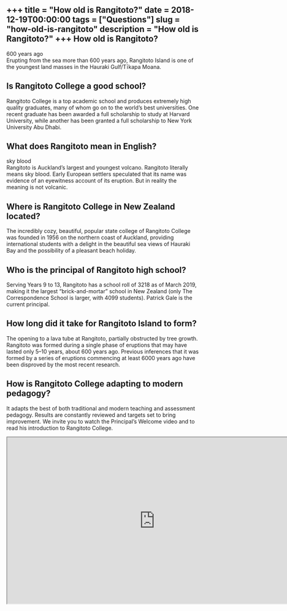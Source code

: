 +++
title = "How old is Rangitoto?"
date = 2018-12-19T00:00:00
tags = ["Questions"]
slug = "how-old-is-rangitoto"
description = "How old is Rangitoto?"
+++
How old is Rangitoto?
---------------------

600 years ago  
Erupting from the sea more than 600 years ago, Rangitoto Island is one of the youngest land masses in the Hauraki Gulf/Tīkapa Moana.

Is Rangitoto College a good school?
-----------------------------------

Rangitoto College is a top academic school and produces extremely high quality graduates, many of whom go on to the world’s best universities. One recent graduate has been awarded a full scholarship to study at Harvard University, while another has been granted a full scholarship to New York University Abu Dhabi.

What does Rangitoto mean in English?
------------------------------------

sky blood  
Rangitoto is Auckland’s largest and youngest volcano. Rangitoto literally means sky blood. Early European settlers speculated that its name was evidence of an eyewitness account of its eruption. But in reality the meaning is not volcanic.

Where is Rangitoto College in New Zealand located?
--------------------------------------------------

The incredibly cozy, beautiful, popular state college of Rangitoto College was founded in 1956 on the northern coast of Auckland, providing international students with a delight in the beautiful sea views of Hauraki Bay and the possibility of a pleasant beach holiday.

Who is the principal of Rangitoto high school?
----------------------------------------------

Serving Years 9 to 13, Rangitoto has a school roll of 3218 as of March 2019, making it the largest “brick-and-mortar” school in New Zealand (only The Correspondence School is larger, with 4099 students). Patrick Gale is the current principal.

How long did it take for Rangitoto Island to form?
--------------------------------------------------

The opening to a lava tube at Rangitoto, partially obstructed by tree growth. Rangitoto was formed during a single phase of eruptions that may have lasted only 5–10 years, about 600 years ago. Previous inferences that it was formed by a series of eruptions commencing at least 6000 years ago have been disproved by the most recent research.

How is Rangitoto College adapting to modern pedagogy?
-----------------------------------------------------

It adapts the best of both traditional and modern teaching and assessment pedagogy. Results are constantly reviewed and targets set to bring improvement. We invite you to watch the Principal’s Welcome video and to read his introduction to Rangitoto College.

<iframe allow="accelerometer; autoplay; clipboard-write; encrypted-media; gyroscope; picture-in-picture" allowfullscreen="" class="__youtube_prefs__  epyt-is-override  no-lazyload" data-no-lazy="1" data-origheight="433" data-origwidth="770" data-skipgform_ajax_framebjll="" height="433" id="_ytid_66037" loading="lazy" src="https://www.youtube.com/embed/mTAoMa1vzHc?enablejsapi=1&autoplay=0&cc_load_policy=0&cc_lang_pref=&iv_load_policy=1&loop=0&modestbranding=0&rel=1&fs=1&playsinline=0&autohide=2&theme=dark&color=red&controls=1&" title="YouTube player" width="770"></iframe>